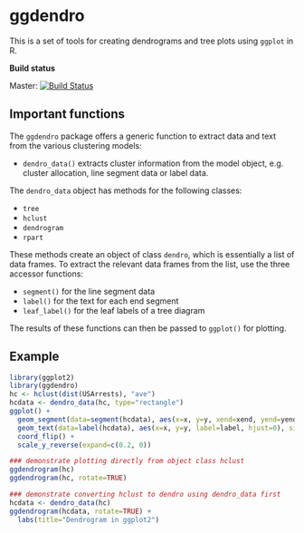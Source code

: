 # ggdendro

This is a set of tools for creating dendrograms and tree plots using `ggplot` in R.

**Build status**

Master: [<img src="https://travis-ci.org/andrie/ggdendro.svg?branch=master" alt="Build Status" />](https://travis-ci.org/andrie/ggdendro)

## Important functions

The `ggdendro` package offers a generic function to extract data and text from the various clustering models:

* `dendro_data()` extracts cluster information from the model object, e.g. cluster allocation, line segment data or label data.

The `dendro_data` object has methods for the following classes:

* `tree`
* `hclust`
* `dendrogram`
* `rpart`

These methods create an object of class `dendro`, which is essentially a list of data frames.  To extract the relevant data frames from the list, use the three accessor functions:

* `segment()` for the line segment data
* `label()` for the text for each end segment
* `leaf_label()` for the leaf labels of a tree diagram


The results of these functions can then be passed to `ggplot()` for plotting.

## Example

```r
library(ggplot2)
library(ggdendro)
hc <- hclust(dist(USArrests), "ave")
hcdata <- dendro_data(hc, type="rectangle")
ggplot() + 
  geom_segment(data=segment(hcdata), aes(x=x, y=y, xend=xend, yend=yend)) +
  geom_text(data=label(hcdata), aes(x=x, y=y, label=label, hjust=0), size=3) +
  coord_flip() + 
  scale_y_reverse(expand=c(0.2, 0))

### demonstrate plotting directly from object class hclust
ggdendrogram(hc)
ggdendrogram(hc, rotate=TRUE)

### demonstrate converting hclust to dendro using dendro_data first
hcdata <- dendro_data(hc)
ggdendrogram(hcdata, rotate=TRUE) + 
  labs(title="Dendrogram in ggplot2")
```
	    
    



